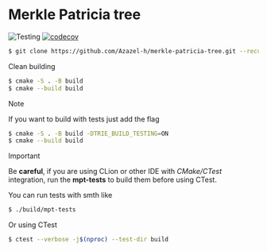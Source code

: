# Merkle Patricia tree
![Testing](https://github.com/Azazel-h/merkle-patricia-tree/actions/workflows/cmake-multi-platform.yml/badge.svg) [![codecov](https://codecov.io/gh/Azazel-h/merkle-patricia-tree/graph/badge.svg?token=XJEFCWDOQK)](https://codecov.io/gh/Azazel-h/merkle-patricia-tree)
```bash
$ git clone https://github.com/Azazel-h/merkle-patricia-tree.git --recursive
```

Clean building
```bash
$ cmake -S . -B build
$ cmake --build build
```
> [!NOTE]
> If you want to build with tests just add the flag
> ```bash
> $ cmake -S . -B build -DTRIE_BUILD_TESTING=ON
> $ cmake --build build
> ```

> [!IMPORTANT]
> Be **careful**, if you are using CLion or other IDE with _СMake/CTest_ integration,
> run the **mpt-tests** to build them before using CTest.

You can run tests with smth like
```bash
$ ./build/mpt-tests
```
Or using CTest
```bash
$ ctest --verbose -j$(nproc) --test-dir build
```